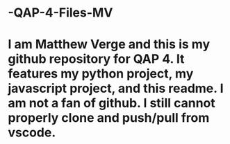 # -QAP-4-Files-MV
# I am Matthew Verge and this is my github repository for QAP 4. It features my python project, my javascript project, and this readme. I am not a fan of github. I still cannot properly clone and push/pull from vscode. 
